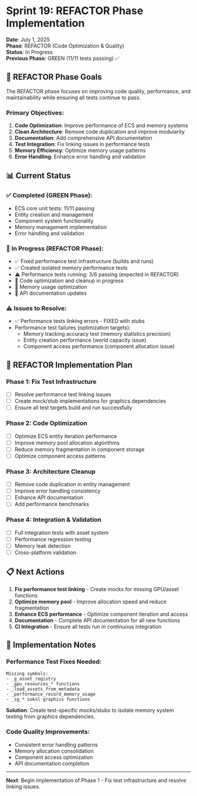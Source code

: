 # Sprint 19: REFACTOR Phase Implementation

**Date**: July 1, 2025  
**Phase**: REFACTOR (Code Optimization & Quality)  
**Status**: In Progress  
**Previous Phase**: GREEN (11/11 tests passing) ✅

## 🔄 REFACTOR Phase Goals

The REFACTOR phase focuses on improving code quality, performance, and maintainability while ensuring all tests continue to pass.

### Primary Objectives:
1. **Code Optimization**: Improve performance of ECS and memory systems
2. **Clean Architecture**: Remove code duplication and improve modularity  
3. **Documentation**: Add comprehensive API documentation
4. **Test Integration**: Fix linking issues in performance tests
5. **Memory Efficiency**: Optimize memory usage patterns
6. **Error Handling**: Enhance error handling and validation

## 📊 Current Status

### ✅ Completed (GREEN Phase):
- ECS core unit tests: 11/11 passing
- Entity creation and management
- Component system functionality
- Memory management implementation
- Error handling and validation

### 🔧 In Progress (REFACTOR Phase):
- ✅ Fixed performance test infrastructure (builds and runs)
- ✅ Created isolated memory performance tests
- ⚠️ Performance tests running: 3/6 passing (expected in REFACTOR)
- 🔄 Code optimization and cleanup in progress
- 🔄 Memory usage optimization
- 🔄 API documentation updates

### ⚠️ Issues to Resolve:
- ✅ Performance tests linking errors - FIXED with stubs
- Performance test failures (optimization targets):
  - Memory tracking accuracy test (memory statistics precision)
  - Entity creation performance (world capacity issue)
  - Component access performance (component allocation issue)

## 🎯 REFACTOR Implementation Plan

### Phase 1: Fix Test Infrastructure
- [ ] Resolve performance test linking issues
- [ ] Create mock/stub implementations for graphics dependencies
- [ ] Ensure all test targets build and run successfully

### Phase 2: Code Optimization
- [ ] Optimize ECS entity iteration performance
- [ ] Improve memory pool allocation algorithms
- [ ] Reduce memory fragmentation in component storage
- [ ] Optimize component access patterns

### Phase 3: Architecture Cleanup
- [ ] Remove code duplication in entity management
- [ ] Improve error handling consistency
- [ ] Enhance API documentation
- [ ] Add performance benchmarks

### Phase 4: Integration & Validation
- [ ] Full integration tests with asset system
- [ ] Performance regression testing
- [ ] Memory leak detection
- [ ] Cross-platform validation

## 📋 Next Actions

1. **Fix performance test linking** - Create mocks for missing GPU/asset functions
2. **Optimize memory pool** - Improve allocation speed and reduce fragmentation
3. **Enhance ECS performance** - Optimize component iteration and access
4. **Documentation** - Complete API documentation for all new functions
5. **CI Integration** - Ensure all tests run in continuous integration

## 🔧 Implementation Notes

### Performance Test Fixes Needed:
```
Missing symbols:
- _g_asset_registry
- _gpu_resources_* functions  
- _load_assets_from_metadata
- _performance_record_memory_usage
- _sg_* sokol graphics functions
```

**Solution**: Create test-specific mocks/stubs to isolate memory system testing from graphics dependencies.

### Code Quality Improvements:
- Consistent error handling patterns
- Memory allocation consolidation
- Component access optimization
- API documentation completion

---

**Next**: Begin implementation of Phase 1 - Fix test infrastructure and resolve linking issues.
